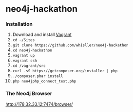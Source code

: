 neo4j-hackathon
===============

### Installation

1. Download and install [Vagrant](https://www.vagrantup.com/)
2. `cd ~/Sites`
3. `git clone https://github.com/whisller/neo4j-hackathon`
4. `cd neo4j-hackathon`
5. `vagrant up`
6. `vagrant ssh`
7. `cd /vagrant/src`
8. `curl -sS https://getcomposer.org/installer | php`
9. `./composer.phar install`
10. `php neo4jphp_connect_test.php`

### The Neo4j Browser
http://178.32.33.12:7474/browser/
